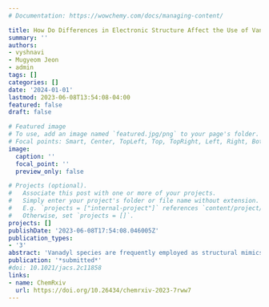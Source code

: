 ```yaml
---
# Documentation: https://wowchemy.com/docs/managing-content/

title: How Do Differences in Electronic Structure Affect the Use of Vanadium Intermediates as Mimics in Non-heme Iron Hydroxylases?
summary: ''
authors:
- vyshnavi
- Mugyeom Jeon
- admin
tags: []
categories: []
date: '2024-01-01'
lastmod: 2023-06-08T13:54:08-04:00
featured: false
draft: false

# Featured image
# To use, add an image named `featured.jpg/png` to your page's folder.
# Focal points: Smart, Center, TopLeft, Top, TopRight, Left, Right, BottomLeft, Bottom, BottomRight.
image:
  caption: ''
  focal_point: ''
  preview_only: false

# Projects (optional).
#   Associate this post with one or more of your projects.
#   Simply enter your project's folder or file name without extension.
#   E.g. `projects = ["internal-project"]` references `content/project/deep-learning/index.md`.
#   Otherwise, set `projects = []`.
projects: []
publishDate: '2023-06-08T17:54:08.046005Z'
publication_types:
- '3'
abstract: 'Vanadyl species are frequently employed as structural mimics of the fleeting Fe(IV)=O intermediate in C–H hydroxylation carried out by non-heme iron hydroxylases. We study active site models of non-heme iron hydroxylases and their vanadium-based mimics using density functional theory to determine if vanadyl is a faithful structural mimic. We identify crucial structural and energetic differences between ferryl and vanadyl isomers owing to the differences in their ground electronic states, i.e., high-spin (HS) for Fe and low-spin (LS) for V. For the succinate cofactor bound to the ferryl intermediate, we predict facile interconversion between monodentate and bidentate coordination isomers for ferryl species but difficult rearrangement for vanadyl mimics. We study isomerization of the oxo intermediate between axial and equatorial positions and find the ferryl potential energy surface to be characterized by a large barrier of ca. 10 kcal/mol that is completely absent for the vanadyl mimic. This analysis reveals even starker contrasts between Fe and V in hydroxylases than have been observed for this metal substitution in non-heme halogenases. Analysis of the relative bond strengths of coordinating carboxylate ligands for Fe and V reveals that all the ligands show stronger binding to V than Fe owing to the LS ground state of V in contrast to the HS ground state of Fe. Overall, the differences in structures, isomer energies, and isomerization energy landscapes between Fe and V highlight the limitations of vanadyl mimics of native non-heme iron hydroxylases.'
publication: '*submitted*'
#doi: 10.1021/jacs.2c11858
links:
- name: ChemRxiv
  url: https://doi.org/10.26434/chemrxiv-2023-7rww7
---
```

